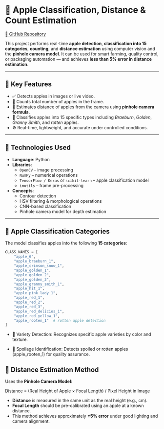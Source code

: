 # 🍎 Apple Classification, Distance & Count Estimation

[🔗 GitHub Repository](https://github.com/anuragpathak27/Apple-Classification-Distance-and-Count-Estimation/)

This project performs real-time **apple detection**, **classification into 15 categories**, **counting**, and **distance estimation** using computer vision and the **pinhole camera model**. It can be used for smart farming, quality control, or packaging automation — and achieves **less than 5% error in distance estimation**.

---

## 🎯 Key Features

- ✅ Detects apples in images or live video.
- 🔢 Counts total number of apples in the frame.
- 📏 Estimates distance of apples from the camera using **pinhole camera formula**.
- 🍏 Classifies apples into 15 specific types including *Braeburn*, *Golden*, *Granny Smith*, and *rotten* apples.
- ⚙️ Real-time, lightweight, and accurate under controlled conditions.

---

## 🧠 Technologies Used

- **Language**: Python
- **Libraries**:
  - `OpenCV` – image processing
  - `NumPy` – numerical operations
  - `TensorFlow / Keras` or `scikit-learn` – apple classification model
  - `imutils` – frame pre-processing
- **Concepts**:
  - Contour detection
  - HSV filtering & morphological operations
  - CNN-based classification
  - Pinhole camera model for depth estimation

---

## 🍎 Apple Classification Categories

The model classifies apples into the following **15 categories**:

```python
CLASS_NAMES = [
    "apple_6",
    "apple_braeburn_1",
    "apple_crimson_snow_1",
    "apple_golden_1",
    "apple_golden_2",
    "apple_golden_3",
    "apple_granny_smith_1",
    "apple_hit_1",
    "apple_pink_lady_1",
    "apple_red_1",
    "apple_red_2",
    "apple_red_3",
    "apple_red_delicios_1",
    "apple_red_yellow_1",
    "apple_rooten_1"  # rotten apple detection
]
```

- 🍏 Variety Detection: Recognizes specific apple varieties by color and texture.

- 🧪 Spoilage Identification: Detects spoiled or rotten apples (apple_rooten_1) for quality assurance.

## 📐 Distance Estimation Method

Uses the **Pinhole Camera Model**:

Distance = (Real Height of Apple × Focal Length) / Pixel Height in Image


- **Distance** is measured in the same unit as the real height (e.g., cm).
- **Focal Length** should be pre-calibrated using an apple at a known distance.
- This method achieves approximately **±5% error** under good lighting and camera alignment.
